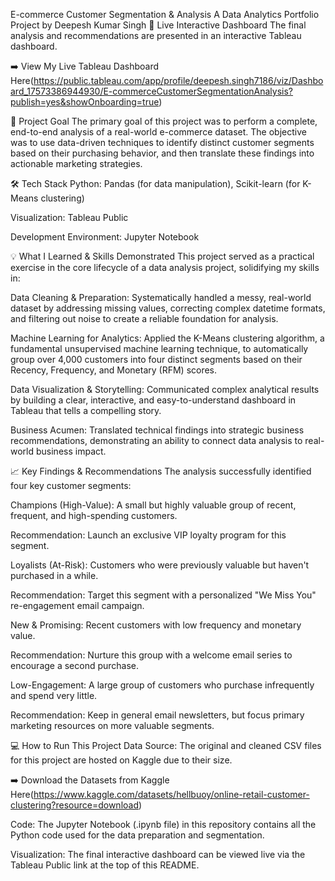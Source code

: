 E-commerce Customer Segmentation & Analysis
A Data Analytics Portfolio Project by Deepesh Kumar Singh
🚀 Live Interactive Dashboard
The final analysis and recommendations are presented in an interactive Tableau dashboard.

➡️ View My Live Tableau Dashboard Here(https://public.tableau.com/app/profile/deepesh.singh7186/viz/Dashboard_17573386944930/E-commerceCustomerSegmentationAnalysis?publish=yes&showOnboarding=true)

🎯 Project Goal
The primary goal of this project was to perform a complete, end-to-end analysis of a real-world e-commerce dataset. The objective was to use data-driven techniques to identify distinct customer segments based on their purchasing behavior, and then translate these findings into actionable marketing strategies.

🛠️ Tech Stack
Python: Pandas (for data manipulation), Scikit-learn (for K-Means clustering)

Visualization: Tableau Public

Development Environment: Jupyter Notebook

💡 What I Learned & Skills Demonstrated
This project served as a practical exercise in the core lifecycle of a data analysis project, solidifying my skills in:

Data Cleaning & Preparation: Systematically handled a messy, real-world dataset by addressing missing values, correcting complex datetime formats, and filtering out noise to create a reliable foundation for analysis.

Machine Learning for Analytics: Applied the K-Means clustering algorithm, a fundamental unsupervised machine learning technique, to automatically group over 4,000 customers into four distinct segments based on their Recency, Frequency, and Monetary (RFM) scores.

Data Visualization & Storytelling: Communicated complex analytical results by building a clear, interactive, and easy-to-understand dashboard in Tableau that tells a compelling story.

Business Acumen: Translated technical findings into strategic business recommendations, demonstrating an ability to connect data analysis to real-world business impact.

📈 Key Findings & Recommendations
The analysis successfully identified four key customer segments:

Champions (High-Value): A small but highly valuable group of recent, frequent, and high-spending customers.

Recommendation: Launch an exclusive VIP loyalty program for this segment.

Loyalists (At-Risk): Customers who were previously valuable but haven't purchased in a while.

Recommendation: Target this segment with a personalized "We Miss You" re-engagement email campaign.

New & Promising: Recent customers with low frequency and monetary value.

Recommendation: Nurture this group with a welcome email series to encourage a second purchase.

Low-Engagement: A large group of customers who purchase infrequently and spend very little.

Recommendation: Keep in general email newsletters, but focus primary marketing resources on more valuable segments.

💻 How to Run This Project
Data Source: The original and cleaned CSV files for this project are hosted on Kaggle due to their size.

➡️ Download the Datasets from Kaggle Here(https://www.kaggle.com/datasets/hellbuoy/online-retail-customer-clustering?resource=download)

Code: The Jupyter Notebook (.ipynb file) in this repository contains all the Python code used for the data preparation and segmentation.

Visualization: The final interactive dashboard can be viewed live via the Tableau Public link at the top of this README.

